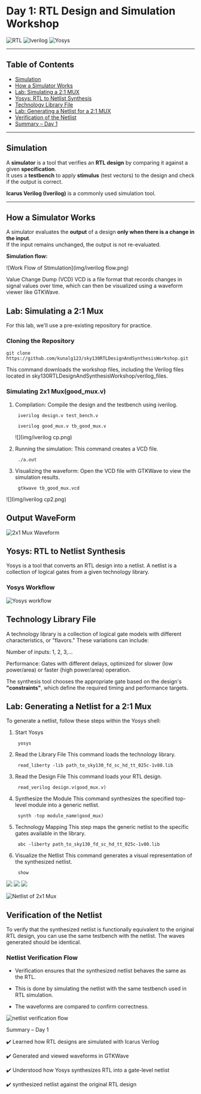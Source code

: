 # Day 1: RTL Design and Simulation Workshop

![RTL](https://img.shields.io/badge/RTL-Simulation-blue)
![Iverilog](https://img.shields.io/badge/Icarus_Verilog-Simulator-green)
![Yosys](https://img.shields.io/badge/Yosys-Synthesis-orange)

---

## Table of Contents
- [Simulation](#simulation)
- [How a Simulator Works](#how-a-simulator-works)
- [Lab: Simulating a 2:1 MUX](#lab-simulating-a-21-mux)
- [Yosys: RTL to Netlist Synthesis](#yosys-rtl-to-netlist-synthesis)
- [Technology Library File](#technology-library-file)
- [Lab: Generating a Netlist for a 2:1 MUX](#lab-generating-a-netlist-for-a-21-mux)
- [Verification of the Netlist](#verification-of-the-netlist)
- [Summary – Day 1](#summary--day-1)

---

## Simulation

A **simulator** is a tool that verifies an **RTL design** by comparing it against a given **specification**.  
It uses a **testbench** to apply **stimulus** (test vectors) to the design and check if the output is correct.  

**Icarus Verilog (Iverilog)** is a commonly used simulation tool.

---

## How a Simulator Works

A simulator evaluates the **output** of a design **only when there is a change in the input**.  
If the input remains unchanged, the output is not re-evaluated.

**Simulation flow:**

![Work Flow of Stimulation](img/iverilog flow.png)

Value Change Dump (VCD)
VCD is a file format that records changes in signal values over time, which can then be visualized using a waveform viewer like GTKWave.

## Lab: Simulating a 2:1 Mux
For this lab, we'll use a pre-existing repository for practice.

### Cloning the Repository
 

    git clone https://github.com/kunalg123/sky130RTLDesignAndSynthesisWorkshop.git

This command downloads the workshop files, including the Verilog files located in sky130RTLDesignAndSynthesisWorkshop/verilog_files.

### Simulating 2x1 Mux(good_mux.v)
1. Compilation: Compile the design and the testbench using iverilog.

        iverilog design.v test_bench.v

        iverilog good_mux.v tb_good_mux.v


   ![](img/iverilog cp.png)

3. Running the simulation: This command creates a VCD file.

        ./a.out

4. Visualizing the waveform: Open the VCD file with GTKWave to view the simulation results.

        gtkwave tb_good_mux.vcd

![](img/iverilog cp2.png)

## Output WaveForm 

 ![2x1 Mux Waveform ](img/mux_gtkwave.png)


## Yosys: RTL to Netlist Synthesis

Yosys is a tool that converts an RTL design into a netlist. A netlist is a collection of logical gates from a given technology library.

### Yosys Workflow

![Yosys workflow](lib/yosys_workflow.png)

## Technology Library File
A technology library is a collection of logical gate models with different characteristics, or "flavors." 
These variations can include:

Number of inputs: 1, 2, 3,...

Performance: Gates with different delays, optimized for slower (low power/area) or faster (high power/area) operation.

The synthesis tool chooses the appropriate gate based on the design's **"constraints"**, which define the required timing and performance targets.

## Lab: Generating a Netlist for a 2:1 Mux
To generate a netlist, follow these steps within the Yosys shell:

1. Start Yosys

        yosys

2. Read the Library File
This command loads the technology library.

        read_liberty -lib path_to_sky130_fd_sc_hd_tt_025c-1v80.lib

3. Read the Design File
This command loads your RTL design.

        read_verilog design.v(good_mux.v)

4. Synthesize the Module
This command synthesizes the specified top-level module into a generic netlist.

        synth -top module_name(good_mux)
   

6. Technology Mapping
This step maps the generic netlist to the specific gates available in the library.

        abc -liberty path_to_sky130_fd_sc_hd_tt_025c-1v80.lib

7. Visualize the Netlist
This command generates a visual representation of the synthesized netlist.

        show

  ![](img/yosys_cd1.png)
  ![](img/yosys_cd2.png)
  ![](img/yosys_cd3.png)
  


![Netlist of 2x1 Mux](img/mux_yosys.png)
## Verification of the Netlist
To verify that the synthesized netlist is functionally equivalent to the original RTL design, you can use the same testbench with the netlist. The waves generated should be identical.

### Netlist Verification Flow
* Verification ensures that the synthesized netlist behaves the same as the RTL.

* This is done by simulating the netlist with the same testbench used in RTL simulation.

* The waveforms are compared to confirm correctness.

![netlist verification flow](img/yosys_verification.png)

Summary – Day 1

✔️ Learned how RTL designs are simulated with Icarus Verilog

✔️ Generated and viewed waveforms in GTKWave

✔️ Understood how Yosys synthesizes RTL into a gate-level netlist

✔️ synthesized netlist against the original RTL design
